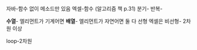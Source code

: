 자바-함수 없이 메소드만 있음
엑셀-함수
(알고리즘 책 p.31)
분기-
반복-

**수열**- 엘리먼트가 기계어면
**배열**- 엘리먼트가 자연어면
둘 다 선형
엑셀은 비선형- 2차원 이상

loop-2차원